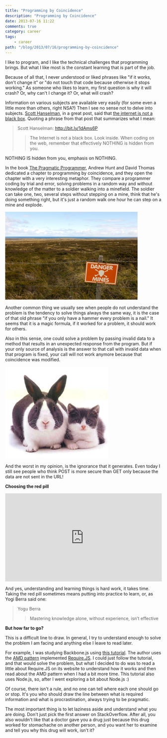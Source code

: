 ```yaml
---
title: "Programming by Coincidence"
description: "Programming by Coincidence"
date: 2013-07-16 11:22
comments: true
category: career
tags:
    - career
path: "/blog/2013/07/16/programming-by-coincidence"
---
```


I like to program, and I like the technical challenges that programming brings. But what I like most is the constant learning that is part of the job.

Because of all that, I never understood or liked phrases like "if it works, don't change it" or "do not touch that code because otherwise it stops working." As someone who likes to learn, my first question is why it will crash? Or, why can't I change it? Or, what will crash?

Information on various subjects are available very easily (for some even a little more than others, right NSA?) Then I see no sense not to delve into subjects. [Scott Hanselman](http://www.hanselman.com/), in a great post, said that [the internet is not a black box](http://vintem.me/1dAms6P). Quoting a phrase from that post that summarizes what I mean:

> Scott Hanselman: http://bit.ly/1dAms6P
>
> > The Internet is not a black box. Look inside.
> > When coding on the web, remember that effectively NOTHING is hidden from you.

NOTHING IS hidden from you, emphasis on NOTHING.

In the book [The Pragmatic Programmer](http://www.amazon.com/gp/product/020161622X/ref=as_li_ss_tl?ie=UTF8&camp=1789&creative=390957&creativeASIN=020161622X&linkCode=as2&tag=tempcodi0f-20), Andrew Hunt and David Thomas dedicated a chapter to programming by coincidence, and they open the chapter with a very interesting metaphor. They compare a programmer coding by trial and error, solving problems in a random way and without knowledge of the matter to a soldier walking into a minefield. The soldier can take one, two, several steps without stepping on a mine, think that he's doing something right, but it's just a random walk one hour he can step on a mine and explode.

![Minefield](falklands-minefield1.jpg)

Another common thing we usually see when people do not understand the problem is the tendency to solve things always the same way, it is the case of that old phrase "if you only have a hammer every problem is a nail." It seems that it is a magic formula, if it worked for a problem, it should work for others.

Also in this sense, one could solve a problem by passing invalid data
to a method that results in an unexpected response from the program. But if your only source of analysis is the answer to that call with invalid data when that program is fixed, your call will not work anymore because that coincidence was modified.

![Coincidence](coincidence1.jpg)

And the worst in my opinion, is the ignorance that it generates. Even today I still see people who think POST is more secure than GET only because the data are not sent in the URL!

**Choosing the red pill**

<style>.embed-container { position: relative; padding-bottom: 56.25%; height: 0; overflow: hidden; max-width: 100%; } .embed-container iframe, .embed-container object, .embed-container embed { position: absolute; top: 0; left: 0; width: 100%; height: 100%; }</style><div class='embed-container'><iframe src='https://www.youtube.com/embed/xFhn_GUAhGU' frameborder='0' allowfullscreen></iframe></div>

And yes, understanding and learning things is hard work, it takes time. Taking the red pill sometimes means putting into practice to learn, or, as Yogi Berra said one:

> Yogu Berra
>
> > Mastering knowledge alone, without experience, isn’t effective

**But how far to go?**

This is a difficult line to draw. In general, I try to understand enough to solve the problem I am facing and anything else I leave to read later.

For example, I was studying Backbone.js using [this tutorial](http://vintem.me/12QNKkh). The author uses the [AMD pattern](http://vintem.me/15yM296) implemented [Require.JS](http://requirejs.org/). I could just follow the tutorial, and that would solve the problem, but what I decided to do was to read a little about Require.JS on its website to understand how it works and then read about the AMD pattern when I had a bit more time. This tutorial also uses Node.js, so, after I went exploring a bit about Node.js :)

Of course, there isn't a rule, and no one can tell where each one should go or stop. It's you who should draw the line between what is required information and what is procrastination, always trying to be pragmatic.

The most important thing is to let laziness aside and understand what you are doing. Don't just pick the first answer on StackOverflow. After all, you also wouldn't like that a doctor gave you a drug just because this drug worked for stomachache on another person, and you want her to examine and tell you why this drug will work, isn't it?
